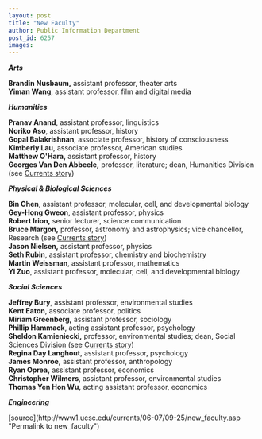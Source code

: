 ```yaml
---
layout: post
title: "New Faculty"
author: Public Information Department
post_id: 6257
images:
---
```


<a name="content" id="content"></a>
<p>
  <i><b>Arts</b></i><br>
</p>
<p>
  <b>Brandin Nusbaum,</b> assistant professor, theater arts<br>
  <b>Yiman Wang</b>, assistant professor, film and digital media<br>
</p>
<p>
  <b><i>Humanities</i></b>
</p>
<p>
  <b>Pranav Anand</b>, assistant professor, linguistics<br>
  <b>Noriko Aso</b>, assistant professor, history<br>
  <b>Gopal Balakrishnan</b>, associate professor, history of consciousness<br>
  <b>Kimberly Lau</b>, associate professor, American studies<br>
  <b>Matthew O'Hara,</b> assistant professor, history<br>
  <b>Georges Van Den Abbeele,</b> professor, literature; dean, Humanities Division (see <a href="http://currents.ucsc.edu/05-06/05-15/humanities.asp">Currents story</a>)<br>
</p>
<p>
  <b><i>Physical &amp; Biological Sciences</i></b>
</p>
<p>
  <b>Bin Chen</b>, assistant professor, molecular, cell, and developmental biology<br>
  <b>Gey-Hong Gweon</b>, assistant professor, physics<br>
  <b>Robert Irion,</b> senior lecturer, science communication<br>
  <b>Bruce Margon,</b> professor, astronomy and astrophysics; vice chancellor, Research (see <a href="http://press.ucsc.edu/text.asp?pid=925">Currents story</a>)<br>
  <b>Jason Nielsen,</b> assistant professor, physics<br>
  <b>Seth Rubin</b>, assistant professor, chemistry and biochemistry<br>
  <b>Martin Weissman</b>, assistant professor, mathematics<br>
  <b>Yi Zuo</b>, assistant professor, molecular, cell, and developmental biology<br>
</p>
<p>
  <i><b>Social Sciences</b></i>
</p>
<p>
  <b>Jeffrey Bury</b>, assistant professor, environmental studies<br>
  <b>Kent Eaton</b>, associate professor, politics<br>
  <b>Miriam Greenberg,</b> assistant professor, sociology<br>
  <b>Phillip Hammack</b>, acting assistant professor, psychology<br>
  <b>Sheldon Kamieniecki,</b> professor, environmental studies; dean, Social Sciences Division (see <a href="http://currents.ucsc.edu/06-07/07-17/dean.asp">Currents story</a>)<br>
  <b>Regina Day Langhout</b>, assistant professor, psychology<br>
  <b>James Monroe,</b> assistant professor, anthropology<br>
  <b>Ryan Oprea,</b> assistant professor, economics<br>
  <b>Christopher Wilmers</b>, assistant professor, environmental studies<br>
  <b>Thomas Yen Hon Wu,</b> acting assistant professor, economics<br>
</p>
<p>
  <i><b>Engineering</b></i>
</p>
[source](http://www1.ucsc.edu/currents/06-07/09-25/new_faculty.asp "Permalink to new_faculty")
